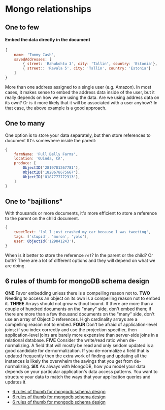 # Mongo relationships

## One to few
#### Embed the data directly in the document
```Javascript
{
    name: 'Tommy Cash', 
    savedAddresses: [
        { street: 'Rahukohtu 3', city: 'Tallin', country: 'Estonia'},
        { street:: 'Ravala 5', city: 'Tallin', country: 'Estonia'}
    ]
}
```
More than one address assigned to a single user (e.g. Amazon). In most cases, it makes sense to embed the address data inside of the user, but it really depends on how we are using the data. Are we using address data on its own? Or is it more likely that it will be associated with a user anyhow? In that case, the above example is a good approach. 

## One to many
One option is to store your data separately, but then store references to document ID's somewhere inside the parent: 
```Javascript
{
    farmName: 'Full Belly Farms',
    location: 'GUinda, CA', 
    produce: [
        ObjectID('2819781267781'),
        ObjectID('1828678675667'),
        ObjectID('8187777772313'),
    ]
}
```

## One to "bajillions"
With thousands or more documents, it's more efficient to store a reference to the parent on the child document.
```Javascript
{
    tweetText: 'lol I just crashed my car because I was tweeting',
    tags: ['stupid', 'moron', 'yolo'],
    user: ObjectId('129841243'),
}
```


When is it better to store the reference `ref`? In the parent or the child? Or both? There are a lot of different options and they will depend on what we are doing. 

## 6 rules of thumb for mongoDB schema design
**ONE** 
Favor embedding unless there is a compelling reason not to.
**TWO**
Needing to access an object on its own is a compelling reason not to embed it.
**THREE**
Arrays should not grow without bound. If there are more than a couple of hundred documents on the "many" side, don't embed them; if there are more than a few thousand documents on the "many" side, don't use an array of ObjectID references. High cardinality arrays are a compelling reason not to embed.
**FOUR**
Don't be afraid of application-level joins; if you index correctly and use the projection specifier, then application-level joins are barely more expensive than server-side joins in a relational database.
**FIVE**
Consider the write/read ratio when de-normalizing. A field that will mostly be read and only seldom updated is a good candidate for de-normalization. If you de-normalize a field that is updated frequently then the extra work of finding and updating all the instances is likely the overwhelm the savings that you get from de-normalizing.
**SIX**
As always with MongoDB, how you model your data depends on your particular application's data access patterns. You want to structure your data to match the ways that your application queries and updates it. 

- [6 rules of thumb for mongodb schema design](https://www.mongodb.com/blog/post/6-rules-of-thumb-for-mongodb-schema-design-part-1)
- [6 rules of thumb for mongodb schema design](https://www.mongodb.com/blog/post/6-rules-of-thumb-for-mongodb-schema-design-part-2)
- [6 rules of thumb for mongodb schema design](https://www.mongodb.com/blog/post/6-rules-of-thumb-for-mongodb-schema-design-part-3)